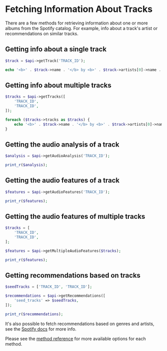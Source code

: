 # Fetching Information About Tracks

There are a few methods for retrieving information about one or more albums from the Spotify catalog. For example, info about a track's artist or recommendations on similar tracks.

## Getting info about a single track

```php
$track = $api->getTrack('TRACK_ID');

echo '<b>' . $track->name . '</b> by <b>' . $track->artists[0]->name . '</b>';
```

## Getting info about multiple tracks

```php
$tracks = $api->getTracks([
    'TRACK_ID',
    'TRACK_ID',
]);

foreach ($tracks->tracks as $tracks) {
    echo '<b>' . $track->name . '</b> by <b>' . $track->artists[0]->name . '</b> <br>';
}
```

## Getting the audio analysis of a track

```php
$analysis = $api->getAudioAnalysis('TRACK_ID');

print_r($analysis);
```

## Getting the audio features of a track

```php
$features = $api->getAudioFeatures('TRACK_ID');

print_r($features);
```

## Getting the audio features of multiple tracks

```php
$tracks = [
    'TRACK_ID',
    'TRACK_ID',
];

$features = $api->getMultipleAudioFeatures($tracks);

print_r($features);
```

## Getting recommendations based on tracks

```php
$seedTracks = ['TRACK_ID', 'TRACK_ID'];

$recommendations = $api->getRecommendations([
    'seed_tracks' => $seedTracks,
]);

print_r($recommendations);
```

It's also possible to fetch recommendations based on genres and artists, see the [Spotify docs](https://developer.spotify.com/documentation/web-api/reference/browse/get-recommendations/) for more info.

Please see the [method reference](/docs/method-reference/SpotifyWebAPI.md) for more available options for each method.
